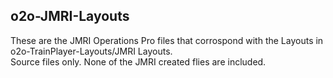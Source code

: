 ## o2o-JMRI-Layouts  
These are the JMRI Operations Pro files that corrospond with the Layouts in o2o-TrainPlayer-Layouts/JMRI Layouts.  
Source files only. None of the JMRI created flies are included.  
